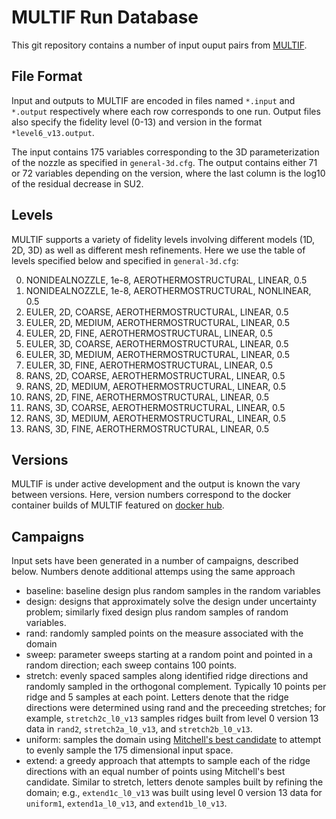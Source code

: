 MULTIF Run Database
===================

This git repository contains a number of input ouput pairs from [MULTIF](https://github.com/vmenier/MULTIF/tree/develop).


File Format
-----------
Input and outputs to MULTIF are encoded in files named `*.input` and `*.output` respectively where each row corresponds to one run.
Output files also specify the fidelity level (0-13) and version in the format `*level6_v13.output`.

The input contains 175 variables corresponding to the 3D parameterization of the nozzle as specified in `general-3d.cfg`.
The output contains either 71 or 72 variables depending on the version, where the last column is the log10 of the residual decrease in SU2.

Levels
------
MULTIF supports a variety of fidelity levels involving different models (1D, 2D, 3D) as well as different mesh refinements.
Here we use the table of levels specified below and specified in `general-3d.cfg`:

0. NONIDEALNOZZLE, 1e-8, AEROTHERMOSTRUCTURAL, LINEAR, 0.5
1. NONIDEALNOZZLE, 1e-8, AEROTHERMOSTRUCTURAL, NONLINEAR, 0.5
2. EULER, 2D, COARSE, AEROTHERMOSTRUCTURAL, LINEAR, 0.5
3. EULER, 2D, MEDIUM, AEROTHERMOSTRUCTURAL, LINEAR, 0.5
4. EULER, 2D, FINE, AEROTHERMOSTRUCTURAL, LINEAR, 0.5
5. EULER, 3D, COARSE, AEROTHERMOSTRUCTURAL, LINEAR, 0.5
6. EULER, 3D, MEDIUM, AEROTHERMOSTRUCTURAL, LINEAR, 0.5
7. EULER, 3D, FINE, AEROTHERMOSTRUCTURAL, LINEAR, 0.5
8. RANS, 2D, COARSE, AEROTHERMOSTRUCTURAL, LINEAR, 0.5
9. RANS, 2D, MEDIUM, AEROTHERMOSTRUCTURAL, LINEAR, 0.5
10. RANS, 2D, FINE, AEROTHERMOSTRUCTURAL, LINEAR, 0.5
11. RANS, 3D, COARSE, AEROTHERMOSTRUCTURAL, LINEAR, 0.5
12. RANS, 3D, MEDIUM, AEROTHERMOSTRUCTURAL, LINEAR, 0.5
13. RANS, 3D, FINE, AEROTHERMOSTRUCTURAL, LINEAR, 0.5


Versions
--------
MULTIF is under active development and the output is known the vary between versions.
Here, version numbers correspond to the docker container builds of MULTIF featured on [docker hub](https://hub.docker.com/r/jeffreyhokanson/multif/tags/).


Campaigns
---------
Input sets have been generated in a number of campaigns, described below.
Numbers denote additional attemps using the same approach

* baseline: baseline design plus random samples in the random variables
* design: designs that approximately solve the design under uncertainty problem; similarly fixed design plus random samples of random variables.
* rand: randomly sampled points on the measure associated with the domain
* sweep: parameter sweeps starting at a random point and pointed in a random direction; each sweep contains 100 points.
* stretch: evenly spaced samples along identified ridge directions and randomly sampled in the orthogonal complement. Typically 10 points per ridge and 5 samples at each point.  Letters denote that the ridge directions were determined using rand and the preceeding stretches;
for example, `stretch2c_l0_v13` samples ridges built from level 0  version 13 data in `rand2`, `stretch2a_l0_v13`, and `stretch2b_l0_v13`.
* uniform: samples the domain using [Mitchell's best candidate](https://bl.ocks.org/mbostock/1893974) to attempt to evenly sample the 175 dimensional input space.
* extend: a greedy approach that attempts to sample each of the ridge directions with an equal number of points using Mitchell's best candidate.  Similar to stretch, letters denote samples built by refining the domain; e.g., `extend1c_l0_v13` was built using level 0 version 13 data for `uniform1`, `extend1a_l0_v13`, and `extend1b_l0_v13`.


